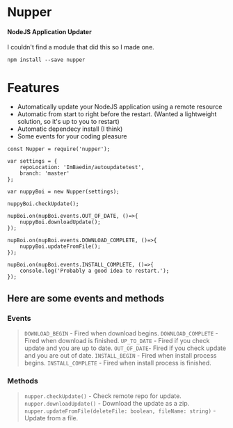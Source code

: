 # Nupper
#### NodeJS Application Updater

I couldn't find a module that did this so I made one.

`npm install --save nupper`

# Features

  - Automatically update your NodeJS application using a remote resource
  - Automatic from start to right before the restart. (Wanted a lightweight solution, so it's up to you to restart)
  - Automatic dependecy install (I think)
  - Some events for your coding pleasure  
  

```
const Nupper = require('nupper');

var settings = {
    repoLocation: 'ImBaedin/autoupdatetest',
    branch: 'master'
};

var nuppyBoi = new Nupper(settings);

nuppyBoi.checkUpdate();

nupBoi.on(nupBoi.events.OUT_OF_DATE, ()=>{
    nuppyBoi.downloadUpdate();
});

nupBoi.on(nupBoi.events.DOWNLOAD_COMPLETE, ()=>{
    nuppyBoi.updateFromFile();
});

nupBoi.on(nupBoi.events.INSTALL_COMPLETE, ()=>{
    console.log('Probably a good idea to restart.');
});
```


## Here are some events and methods

### Events
>`DOWNLOAD_BEGIN` - Fired when download begins.
>`DOWNLOAD_COMPLETE` - Fired when download is finished.
>`UP_TO_DATE` - Fired if you check update and you are up to date.
>`OUT_OF_DATE`- Fired if you check update and you are out of date.
>`INSTALL_BEGIN` - Fired when install process begins.
>`INSTALL_COMPLETE` - Fired when install process is finished.

### Methods
>`nupper.checkUpdate()` - Check remote repo for update.
>`nupper.downloadUpdate()` - Download the update as a zip.
>`nupper.updateFromFile(deleteFile: boolean, fileName: string)` - Update from a file. 
